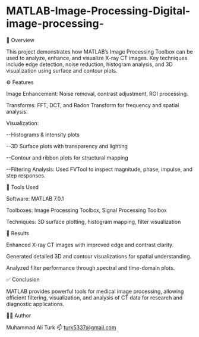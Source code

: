 # MATLAB-Image-Processing-Digital-image-processing-
🧾 Overview

This project demonstrates how MATLAB’s Image Processing Toolbox can be used to analyze, enhance, and visualize X-ray CT images.
Key techniques include edge detection, noise reduction, histogram analysis, and 3D visualization using surface and contour plots.

⚙️ Features

Image Enhancement: Noise removal, contrast adjustment, ROI processing.

Transforms: FFT, DCT, and Radon Transform for frequency and spatial analysis.

Visualization:

--Histograms & intensity plots

--3D Surface plots with transparency and lighting

--Contour and ribbon plots for structural mapping

--Filtering Analysis: Used FVTool to inspect magnitude, phase, impulse, and step responses.

🧩 Tools Used

Software: MATLAB 7.0.1

Toolboxes: Image Processing Toolbox, Signal Processing Toolbox

Techniques: 3D surface plotting, histogram mapping, filter visualization

🧠 Results

Enhanced X-ray CT images with improved edge and contrast clarity.

Generated detailed 3D and contour visualizations for spatial understanding.

Analyzed filter performance through spectral and time-domain plots.

✅ Conclusion

MATLAB provides powerful tools for medical image processing, allowing efficient filtering, visualization, and analysis of CT data for research and diagnostic applications.

👨‍💻 Author

Muhammad Ali Turk
📫 turk5337@gmail.com
